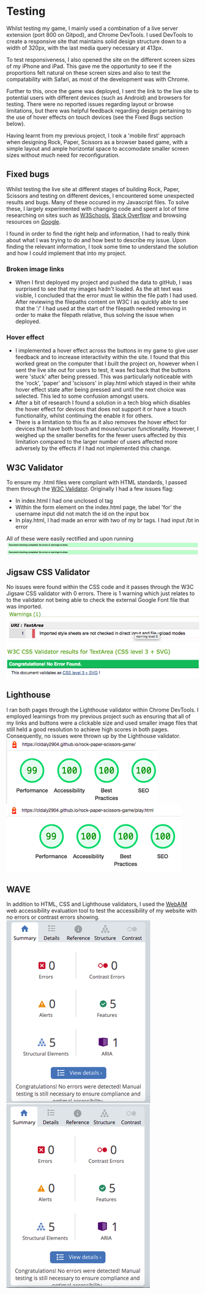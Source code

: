 # Testing

Whilst testing my game, I mainly used a combination of a live server extension (port 800 on Gitpod), and Chrome DevTools.
I used DevTools to create a responsive site that maintains solid design structure down to a width of 320px, with the last media query necessary at 413px.

To test responsiveness, I also opened the site on the different screen sizes of my iPhone and iPad. This gave me the opportunity to see if the proportions felt natural on these screen sizes and also to test the compatability with Safari, as most of the development was with Chrome.

Further to this, once the game was deployed, I sent the link to the live site to potential users with different devices (such as Android) and browsers for testing. There were no reported issues regarding layout or browse limitations, but there was helpful feedback regarding design pertaining to the use of hover effects on touch devices (see the Fixed Bugs section below).

Having learnt from my previous project, I took a 'mobile first' approach when designing Rock, Paper, Scissors as a browser based game, with a simple layout and ample horizontal space to accomodate smaller screen sizes without much need for reconfiguration.

## Fixed bugs

Whilst testing the live site at different stages of building Rock, Paper, Scissors and testing on different devices, I encountered some unexpected results and bugs. Many of these occured in my Javascript files. To solve these, I largely experimented with changing code and spent a lot of time researching on sites such as [W3Schools](https://www.w3schools.com/html/), [Stack Overflow](https://stackoverflow.com/) and browsing resources on [Google](https://www.google.com/).

I found in order to find the right help and information, I had to really think about what I was trying to do and how best to describe my issue. Upon finding the relevant information, I took some time to understand the solution and how I could implement that into my project.

### Broken image links
- When I first deployed my project and pushed the data to gitHub, I was surprised to see that my images hadn't loaded. As the alt text was visible, I concluded that the error must lie within the file path I had used. After reviewing the filepaths content on W3C I as quickly able to see that the '/' I had used at the start of the filepath needed removing in order to make the filepath relative, thus solving the issue when deployed.

### Hover effect
- I implemented a hover effect across the buttons in my game to give user feedback and to increase interactivity within the site. I found that this worked great on the computer that I built the project on, however when I sent the live site out for users to test, it was fed back that the buttons were 'stuck' after being pressed.
This was particularly noticeable with the 'rock', 'paper' and 'scissors' in play.html which stayed in their white hover effect state after being pressed and until the next choice was selected. This led to some confusion amongst users.
- After a bit of research I found a solution in a tech blog which disables the hover effect for devices that does not support it or have a touch functionality, whilst continuing the enable it for others.
- There is a limitation to this fix as it also removes the hover effect for devices that have both touch and mouse/cursor functionality. However, I weighed up the smaller benefits for the fewer users affected by this limitation compared to the larger number of users affected more adversely by the effects if I had not implemented this change.

## W3C Validator

To ensure my .html files were compliant with HTML standards, I passed them through the [W3C Validator](https://validator.w3.org/). Originally I had a few issues flag:
- In index.html I had one unclosed ol tag
- Within the form element on the index.html page, the label 'for' the username input did not match the id on the input box
- In play.html, I had made an error with two of my br tags. I had input /bt in error

All of these were easily rectified and upon running 
![Screenshot of W3C HTML Validator pass for index.html](docs-images/html-validator-index.png)
![Screenshot of W3C HTML Validator pass for index.html](docs-images/html-validator-play.png)

## Jigsaw CSS Validator

No issues were found within the CSS code and it passes through the W3C Jigsaw CSS validator with 0 errors. There is 1 warning which just relates to to the validator not being able to check the external Google Font file that was imported.
![Screenshot of Jigsaw CSS Validator warning](docs-images/css-validator-warning.png)
![Screenshot of Jigsaw CSS Validator pass](docs-images/css-validation.png)

## Lighthouse

I ran both pages through the Lighthouse validator within Chrome DevTools. I employed learnings from my previous project such as ensuring that all of my links and buttons were a clickable size and used smaller image files that still held a good resolution to achieve high scores in both pages. Consequently, no issues were thrown up by the Lighthouse validator.
![Screenshot of Lighthouse Validator scores for index.html](docs-images/index-lighthouse-screenshot.png)
![Screenshot of Lighthouse Validator scores for play.html](docs-images/play-lighthouse-screenshot.png)

## WAVE

In addition to HTML, CSS and Lighthouse validators, I used the [WebAIM](https://wave.webaim.org/) web accessibility evaluation tool to test the accessibility of my website with no errors or contrast errors showing.
![Screenshot of WAVE for index.html](docs-images/wave-index-screenshot.png)
![Screenshot of WAVE for play.html](docs-images/wave-play-screenshot.png)
